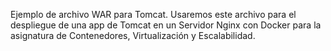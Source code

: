 Ejemplo de archivo WAR para Tomcat. Usaremos este archivo para el despliegue de una app de Tomcat en un Servidor Nginx con Docker para la asignatura de Contenedores, Virtualización y Escalabilidad.
